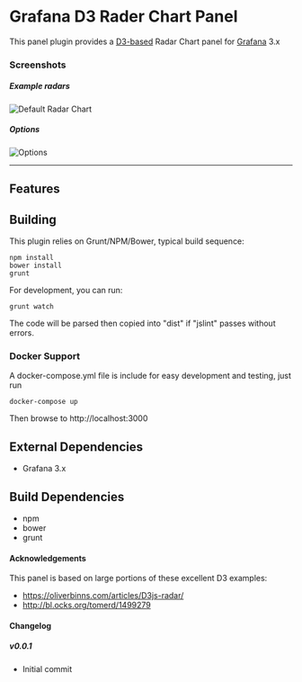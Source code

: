 # Grafana D3 Rader Chart Panel

This panel plugin provides a [D3-based](http://www.d3js.org) Radar Chart panel for [Grafana](http://www.grafana.org) 3.x

### Screenshots

##### Example radars

![Default Radar Chart](https://raw.githubusercontent.com/briangann/grafana-radarchart-panel/master/src/screenshots/default-radarchart.png)

##### Options

![Options](https://raw.githubusercontent.com/briangann/grafana-radarchart-panel/master/src/screenshots/options.png)

-------

## Features


## Building

This plugin relies on Grunt/NPM/Bower, typical build sequence:

```
npm install
bower install
grunt
```

For development, you can run:
```
grunt watch
```
The code will be parsed then copied into "dist" if "jslint" passes without errors.


### Docker Support

A docker-compose.yml file is include for easy development and testing, just run
```
docker-compose up
```

Then browse to http://localhost:3000


## External Dependencies

* Grafana 3.x

## Build Dependencies

* npm
* bower
* grunt

#### Acknowledgements

This panel is based on large portions of these excellent D3 examples:
* https://oliverbinns.com/articles/D3js-radar/
* http://bl.ocks.org/tomerd/1499279

#### Changelog


##### v0.0.1
- Initial commit
